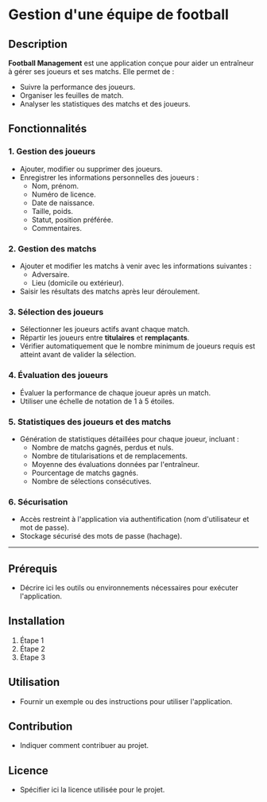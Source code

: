 # Gestion d'une équipe de football

## Description

**Football Management** est une application conçue pour aider un entraîneur à gérer ses joueurs et ses matchs. Elle permet de :

- Suivre la performance des joueurs.
- Organiser les feuilles de match.
- Analyser les statistiques des matchs et des joueurs.

## Fonctionnalités

### 1. Gestion des joueurs
- Ajouter, modifier ou supprimer des joueurs.
- Enregistrer les informations personnelles des joueurs :
  - Nom, prénom.
  - Numéro de licence.
  - Date de naissance.
  - Taille, poids.
  - Statut, position préférée.
  - Commentaires.

### 2. Gestion des matchs
- Ajouter et modifier les matchs à venir avec les informations suivantes :
  - Adversaire.
  - Lieu (domicile ou extérieur).
- Saisir les résultats des matchs après leur déroulement.

### 3. Sélection des joueurs
- Sélectionner les joueurs actifs avant chaque match.
- Répartir les joueurs entre **titulaires** et **remplaçants**.
- Vérifier automatiquement que le nombre minimum de joueurs requis est atteint avant de valider la sélection.

### 4. Évaluation des joueurs
- Évaluer la performance de chaque joueur après un match.
- Utiliser une échelle de notation de 1 à 5 étoiles.

### 5. Statistiques des joueurs et des matchs
- Génération de statistiques détaillées pour chaque joueur, incluant :
  - Nombre de matchs gagnés, perdus et nuls.
  - Nombre de titularisations et de remplacements.
  - Moyenne des évaluations données par l'entraîneur.
  - Pourcentage de matchs gagnés.
  - Nombre de sélections consécutives.

### 6. Sécurisation
- Accès restreint à l'application via authentification (nom d'utilisateur et mot de passe).
- Stockage sécurisé des mots de passe (hachage).

---

## Prérequis
- Décrire ici les outils ou environnements nécessaires pour exécuter l'application.

## Installation
1. Étape 1
2. Étape 2
3. Étape 3

## Utilisation
- Fournir un exemple ou des instructions pour utiliser l'application.

## Contribution
- Indiquer comment contribuer au projet.

## Licence
- Spécifier ici la licence utilisée pour le projet.
